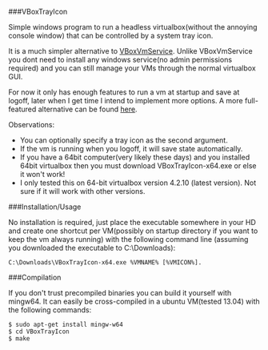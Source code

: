 ###VBoxTrayIcon

Simple windows program to run a headless virtualbox(without the annoying console window) that can be controlled by a system tray icon.

It is a much simpler alternative to [VBoxVmService](http://vboxvmservice.sourceforge.net/). Unlike VBoxVmService you dont need to install any windows service(no admin permissions required) and you can still manage your VMs through the normal virtualbox GUI.

 For now it only has enough features to run a vm at startup and save at logoff, later when I get time I intend to implement more options. A more full-featured alternative can be found [here](http://www.toptensoftware.com/VBoxHeadlessTray/).

Observations:
- You can optionally specify a tray icon as the second argument.
- If the vm is running when you logoff, it will save state automatically.
- If you have a 64bit computer(very likely these days) and you installed 64bit virtualbox then you must download VBoxTrayIcon-x64.exe or else it won't work!
- I only tested this on 64-bit virtualbox version 4.2.10 (latest version). Not
  sure if it will work with other versions.

###Installation/Usage

No installation is required, just place the executable somewhere in your HD and create one shortcut per VM(possibly on startup directory if you want to keep the vm always running) with the following command line (assuming you downloaded the executable to C:\Downloads):

    C:\Downloads\VBoxTrayIcon-x64.exe %VMNAME% [%VMICON%].

###Compilation

If you don't trust precompiled binaries you can build it yourself with mingw64. It can easily be cross-compiled in a ubuntu VM(tested 13.04) with the following commands:

    $ sudo apt-get install mingw-w64
    $ cd VBoxTrayIcon
    $ make
